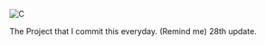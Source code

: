 ![C](https://img.shields.io/badge/c-%2300599C.svg?style=for-the-badge&logo=c&logoColor=white)

The Project that I commit this everyday. (Remind me) 28th update.
